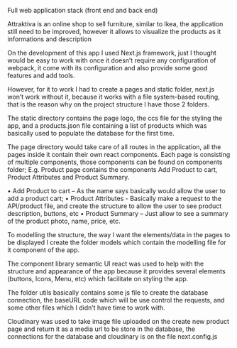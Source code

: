 Full web application stack (front end and back end)

Attraktiva is an online shop to sell furniture, similar to Ikea, the application still need to be improved, however it allows to visualize the products as it informations and description

On the development of this app I used Next.js framework, just I thought would be easy to work with once it doesn’t require any configuration of webpack, it come with its configuration and also provide some good features and add tools.

However, for it to work I had to create a pages and static folder, next.js won’t work without it, because it works with a file system-based routing, that is the reason why on the project structure I have those 2 folders.

The static directory contains the page logo, the ccs file for the styling the app, and a products.json file containing a list of products which was basically used to populate the database for the first time.

The page directory would take care of all routes in the application, all the pages inside it contain their own react components.
Each page is consisting of multiple components, those components can be found on components folder;
E.g. Product page contains the components Add Product to cart, Product Attributes and Product Summary.


•	Add Product to cart – As the name says basically would allow the user to add a product cart;
•	Product Attributes - Basically make a request to the API/product file, and create the structure to allow the user to see product description, buttons, etc
•	Product Summary – Just allow to see a summary of the product photo, name, price, etc.

To modelling the structure, the way I want the elements/data in the pages to be displayed I create the folder models which contain the modelling file for it component of the app.

The component library semantic UI react was used to help with the structure and appearance of the app because it provides several elements (buttons, Icons, Menu, etc) which facilitate on styling the app.

The folder utils basically contains some js file to create the database connection, the baseURL code which will be use control the requests, and some other files which I didn’t have time to work with.

Cloudinary was used to take image file uploaded on the create new product page and return it as a media url to be store in the database, the connections for the database and cloudinary is on the file next.config.js




